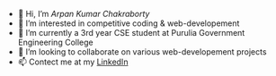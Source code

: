- 👋 Hi, I’m <i>Arpan Kumar Chakraborty</i>
- 👀 I’m interested in competitive coding & web-developement
- 🌱 I’m currently a 3rd year CSE student at Purulia Government Engineering College 
- 💞️ I’m looking to collaborate on various web-developement projects
- 📫 Contect me at my <a href = "linkedin.com/in/arpan-kumar-chakraborty-a36578172">LinkedIn</a>

<!---
ArpanKrChakraborty/ArpanKrChakraborty is a ✨ special ✨ repository because its `README.md` (this file) appears on your GitHub profile.
You can click the Preview link to take a look at your changes.
--->
